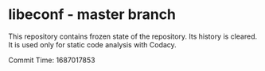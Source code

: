 # libeconf - master branch

This repository contains frozen state of the repository.
Its history is cleared. It is used only for static code
analysis with Codacy.

Commit Time: 1687017853